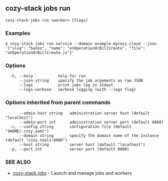 ## cozy-stack jobs run



```
cozy-stack jobs run <worker> [flags]
```

### Examples

```
$ cozy-stack jobs run service --domain example.mycozy.cloud --json '{"slug": "banks", "name": "onOperationOrBillCreate", "file": "onOperationOrBillCreate.js"}'
```

### Options

```
  -h, --help           help for run
      --json string    specify the job arguments as raw JSON
      --logs           print jobs log in stdout
      --logs-verbose   verbose logging (with --logs flag)
```

### Options inherited from parent commands

```
      --admin-host string   administration server host (default "localhost")
      --admin-port int      administration server port (default 6060)
  -c, --config string       configuration file (default "$HOME/.cozy.yaml")
      --domain string       specify the domain name of the instance (default "cozy.tools:8080")
      --host string         server host (default "localhost")
  -p, --port int            server port (default 8080)
```

### SEE ALSO

* [cozy-stack jobs](cozy-stack_jobs.md)	 - Launch and manage jobs and workers

